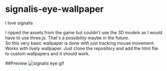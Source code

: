 # signalis-eye-wallpaper
I love signalis

I ripped the assets from the game but couldn't use the 3D models as I would have to use three.js. That's a possibility maybe in the future. <br />
So this very basic wallpaper is done with just tracking mouse movement. Works with lively wallpaper. Just clone the repository and add the html file to custom wallpapers and it should work.

##Preview
![signalis eye gif](https://user-images.githubusercontent.com/20429572/225539454-f22d6624-a0da-4231-8b41-5585b9d95521.gif)
